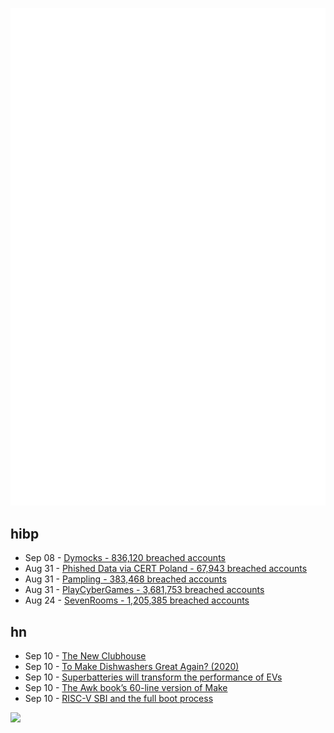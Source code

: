 ![Metrics](https://raw.githubusercontent.com/phixion/phixion/master/metrics.svg)

## hibp

<!--
for https://github.com/phixion/phixion/blob/main/.github/workflows/feeds.yml
-->
<!--START_SECTION:haveibeenpwnd-->
- Sep 08 - [Dymocks - 836,120 breached accounts](https://haveibeenpwned.com/PwnedWebsites#Dymocks)
- Aug 31 - [Phished Data via CERT Poland - 67,943 breached accounts](https://haveibeenpwned.com/PwnedWebsites#CERTPolandPhish)
- Aug 31 - [Pampling - 383,468 breached accounts](https://haveibeenpwned.com/PwnedWebsites#Pampling)
- Aug 31 - [PlayCyberGames - 3,681,753 breached accounts](https://haveibeenpwned.com/PwnedWebsites#PlayCyberGames)
- Aug 24 - [SevenRooms - 1,205,385 breached accounts](https://haveibeenpwned.com/PwnedWebsites#SevenRooms)
<!--END_SECTION:haveibeenpwnd-->

## hn

<!--
for https://github.com/phixion/phixion/blob/main/.github/workflows/feeds.yml
-->
<!--START_SECTION:hn-->
- Sep 10 - [The New Clubhouse](https://blog.clubhouse.com/the-new-clubhouse/)
- Sep 10 - [To Make Dishwashers Great Again? (2020)](https://www.greenbuildinglawupdate.com/2020/11/articles/environmental/to-make-dishwashers-great-again/)
- Sep 10 - [Superbatteries will transform the performance of EVs](https://www.economist.com/science-and-technology/2023/08/23/superbatteries-will-transform-the-performance-of-evs)
- Sep 10 - [The Awk book’s 60-line version of Make](https://benhoyt.com/writings/awk-make/)
- Sep 10 - [RISC-V SBI and the full boot process](https://popovicu.com/posts/risc-v-sbi-and-full-boot-process/)
<!--END_SECTION:hn-->

<!--
for https://yhype.me
-->
![](https://hit.yhype.me/github/profile?user_id=13013670)
